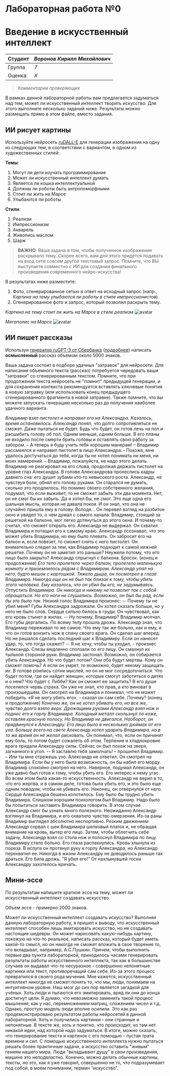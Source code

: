 # Лабораторная работа №0
# Введение в искусственный интеллект

| Студент | *Воронов Кирилл Михайлович* |
|------|------|
| Группа  | *7* |
| Оценка: | *X* |

> *Комментарии проверяющих*

В рамках данной лабораторной работы вам предлагается задуматься над тем, может ли искусственный интеллект творить искусство. Для этого выполните несколько заданий ниже. Результаты можно размещать прямо в этом файле, вместо задания.

## ИИ рисует картины

Используйте нейросеть [ruDALL-E](https://rudalle.ru/) для генерации изображения на одну из следующих тем, в соответствии с вариантом, в одном из художественных стилей:

**Темы**:
1. Могут ли дети изучать программирование
1. Может ли искусственный интеллект думать
1. Является ли кошка интеллектуальной
1. Должны ли роботы быть антропоморфными
1. Стоит ли жить на Марсе
1. Улыбаются ли роботы

**Стили**:
1. Реализм
1. Импрессионизм
1. Акварель
1. Живопись маслом
1. Шарж

> **ВАЖНО**: Ваша задача в том, чтобы полученное изображение раскрывало тему. Скорее всего, вам для этого придётся подавать на вход сети совсем другой текстовый запрос. Помните, что ВЫ выступаете совместно с ИИ для создания финального произведения современного нейро-искусства!

В результатах ниже разместите:
1. Фото, сгенерированное сетью в ответ на исходный запрос (напр., *Картина на тему улыбаются ли роботы в стиле импрессионистов*)
1. Сгенерированное фото и запрос, который позволил раскрыть тему.

 *Картина на тему cтоит ли жить на Марсе в стиле реализм*
![avatar](/Images/5157aa0ede2e4c87b2f276b1736f718d_00000.jpg)

*Мегаполис на Марсе*
![avatar](/Images/6056b3aea937464e879cccab5553b880_00000.jpg)

## ИИ пишет рассказы 

Используя [генератор ruGPT-3 от Сбербанка](https://russiannlp.github.io/rugpt-demo/) ([подробнее](https://sbercloud.ru/ru/warp/gpt-3)) написать **осмысленный** рассказ объемом около 5000 знаков. 

Ваша задача состоит в подборе удачных "затравок" для нейросети. Для написания объемного текста (рассказ) потребуется чередовать ваши "затравки" со сгенерированным текстом. Помните, что при продолжении текста нейросеть не "помнит" предыдущей генерации, и для сохранения контекста рекомендуется вставлять ключевые понятия в новую затравку (или использовать конец предыдущего сгенерированного фрагмента в новой затравке). Также помните, что вы можете запускать генерацию несколько раз до получения наиболее удачного варианта.

*Владимир взял пистолет и направил его на Александра. Казалось, время остановилось. Александр понял, что* долго сопротивляться не сможет. Даже пытаться не будет. Будь что будет, он готов лечь на пол и расшибить голову об пол. Одним меньше, одним больше. В его планы не входило после смерти брить головы и оставлять свою работу за забором.
– А теперь я буду учить тебя хорошим манерам! – Владимир рассмеялся и направил пистолет в лицо Александра.
‑ Похоже, мне удалось достучаться до тебя, когда ты не хотел понимать ни меня, ни моих намерений.
– Владимир, пожалуйста, не надо этого делать.
Владимир не реагировал на его слова, продолжая держать пистолет на уровне глаз Александра. В голове Александрова пронеслись кадры давнего сна: его душит зубами кто‑то невысокого роста. Александр, не чувствуя боли, обнял его голову руками. Он старался не думать, сколько это продлилось. Но помимо своего собственного желания, подумал, что если выживет, то не сможет забыть эти два момента.
Нет, он не смог бы их забыть.
Да и хотел бы, не смог. Это еще одна его шальная мысль, которая не давала покоя. И он знал, что она не случайно пришла ему в голову.
Володя…
Он перевел взгляд на разбитое окно и увидел то, о чем думал с самого начала. Владимир, стоящий за решеткой на балконе, мог легко дотянуться до этого окна. И почему‑то считал, что сможет открыть его.
Александр не выдержал.
Он схватил Владимира и потащил его к самому краю. Александр осознавал, что это может убить Владимира, но ему было плевать. Он забросит его на балкон и, если повезет, то сможет снять с него пистолет. Он внимательно следил за тем, как Владимир подходит к самой нижней решетке. Почему он не заметил это раньше? Неужели потому, что его лицо было закрыто?
Александр спрыгнул с балкона.
Бросок. (конец и продолжение) *Его тело пролетело через балкон, пролетело маленькую комнату и приземлилось рядом с Владимиром. Александр упал на него, будто мешок с картошкой.
Тяжело дыша, он посмотрел в глаза Владимира.
Никогда еще он не был так близок к тому, чтобы убить этого человека. Ему казалось, что он убил бы его, не задумываясь.
Отпустить Владимира. Он никогда и никому не позволит так с собой обращаться. Но его ноги не слушались. Возможно, он был бы рад, если бы это было так.* 
Низкий голос Владимира произнес:
-- Почему ты не убил меня?
Губы Александра задрожали. Он хотел сказать больше, но у него не было слов. Сердце сильно билось в груди. Он чувствовал, как его кровь стынет в жилах.
-- Ну почему, Владимир?
Владимир молчал. Его губы дергались. По всему телу прошла дрожь. Александр знал, что Владимир переживал то же самое. Что ему так же больно, как и ему, и что он готов вонзить нож в спину своего врага.
Он сделал шаг вперед. Но не решался сделать последний шаг к Владимиру.
Если он нанесет удар, то, что тогда скажет?
-- Я не хочу, чтобы ты уходил, - произнес Александр.
Слезы медленно сползали по его лицу. Он смахнул их тыльной стороной руки.
Владимир застонал.
Возможно, он собирается убить Александра. Но что будет потом? Они оба будут мертвы. Кому он сможет помочь? А если он умрет, то возможно, будет некому защищать их.
В голове роились сотни мыслей, но он не мог сосредоточиться.
Что будет потом, где он найдет женщин, которые смогут заботиться о детях и о нем? Что будет с Либби? Как он сможет ее защитить?
В его душе поселился червь страха. Он уже не знал, кто прав, а кто виноват в произошедшем. Он смотрел на Владимира и понимал, что не может победить.
«Я не могу убить его», - сказал он сам себе.
Почему?
(конец и продолжение) *Конечно же, он не хотел убивать его, но все же, чувство долга взяло верх.
Дрожащими руками Александр взял нож и поднес его к горлу Владимира. Холодный металл скользнул по коже, оставляя красную полосу.
Но Владимир не двигался. Наоборот, он придвинулся к Александру. Его лицо было в нескольких дюймах от его уха.
Больше всего на свете Александр хотел ударить Владимира, но в то же время он не желал* рисковать. Он понимал, что, если он причинит ему боль, то потом будет сожалеть об этом.
Терпение и хладнокровие врага придали Александру силы. Сейчас он был похож на зверя, загнанного в угол.
-- Я заставлю тебя замолчать! – прошипел Владимир. – Или ты мне отрежешь ухо.
Александр не ответил.
Он смотрел на Владимира.
Если бы у него была возможность, он бы набил его морду.
Владимир спокойно смотрел на него.
Наверное, подумал Александр, он уже давно был готов к тому, чтобы убить его. Его интерес к нему угас.
Во всем этом была какая-то искусственность. Александр не верил в то, что его жертва, и в самом деле, готова была убить его, и это было еще одним поводом, чтобы не убивать его.
Наконец, он отвернулся от него. Сердце Александра бешено колотилось.
Ему было бы трудно убить Владимира. Слишком хорошим психологом был Владимир.
Надо было бы попытаться заставить Владимира говорить. В этом случае Александр смог бы узнать много полезного.
Неожиданно Александр взглянул на Владимира, и его охватило чувство омерзения.
Из-за раны Владимир выглядел абсолютно неспортивно.
Резким движением Александр сорвал с шеи Владимира шелковый платок и, не обращая внимание на кровь, вытер его лицо. Затем, чтобы облегчить себе задачу, Александр взял со стола нож и полоснул Владимира по лицу.
Владимиру стало больно. Его глаза распахнулись. Кровь хлынула из пореза.
В испуге он протянул руку к горлу Александра, но Александр перехватил ее.
Никогда в жизни Александру не доводилось раньше так драться.
Его била дрожь.
"Я убил его!"
От нахлынувшей тоски Александру захотелось кричать.

## Мини-эссе

По результатам напишите краткое эссе на тему, может ли искусственный интеллект создавать искусство.

Объем эссе - примерно 2000 знаков.

Может ли искусственный интеллект создавать искусство? Выполняя данную лабораторную работу, я пришел к выводу, что искусственный интеллект способен лишь эмитировать искусство, но не создавать настоящие шедевры. Он может нарисовать какую-нибудь картину, похожую на что-то реальное, написать рассказ, который будет иметь какой-то смысл, но он никогда не сможет вложить в свое творение то, что вкладывал, например, А.С.Пушкин. Причем, чтобы выполнить первые два пункта лабораторной, приходилось часами генерировать результаты работы искусственного интеллекта, так как в большинстве случаев он выдавал что-то несуразное - совершенно непонятные картинки или текст, противоречащий сам себе. Из-за этого процесс превратился в своего рода мучения. Мне кажется, искусственный интеллект никогда не сможет понять то, что мы, люди, понимаем на интуитивном уровне. Наш мозг до сих пор является загадкой для учёных. Хоть  люди и  пытаются его эмитировать, вряд ли они до конца достигнут цели. Я думаю, что невозможно заменить такой процесс мышления, как у нас, перемножением матриц, сложением чисел и т.д. Однако, простую модель люди вполне осилили. Это как раз продемонстрировано результатом работы нейросетей в данной лабораторной. Хоть и получились картинки - они странные и непонятные. В тексте же, хоть и понятно, что происходит, но там нет никакой идеи, над которой надо задуматься.
  В итоге, можно сказать, что генерирование текста и картинок с его помощью - пустая трата времени и сил. С помощью искусственного интеллекта нужно пытаться решать более практичные задачи, а искусство оставить "живым" гениям нашего мира. Люди "вкладывают душу" в свои произведения, машине это неподвластно.  Конечно, можно делать обычные картины, тексты, но это, как я уже говорил, совершенно не то, что подразумевает под собой, в моём понимании, термин "искусство".
